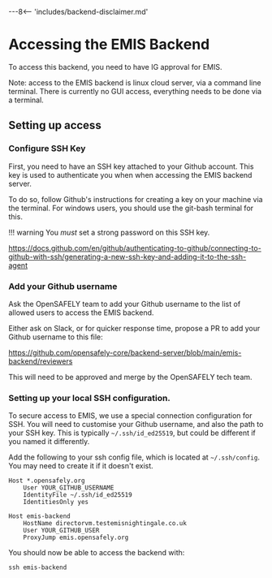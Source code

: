 ---8<-- 'includes/backend-disclaimer.md'

# Accessing the EMIS Backend

To access this backend, you need to have IG approval for EMIS.

Note: access to the EMIS backend is linux cloud server, via a command line
terminal. There is currently no GUI access, everything needs to be done via
a terminal.


## Setting up access


### Configure SSH Key

First, you need to have an SSH key attached to your Github account. This key is
used to authenticate you when when accessing the EMIS backend server.

To do so, follow Github's instructions for creating a key on your machine via
the terminal. For windows users, you should use the git-bash terminal for this.

!!! warning
    You *must* set a strong password on this SSH key.

<https://docs.github.com/en/github/authenticating-to-github/connecting-to-github-with-ssh/generating-a-new-ssh-key-and-adding-it-to-the-ssh-agent>


### Add your Github username

Ask the OpenSAFELY team to add your Github username to the list of allowed
users to access the EMIS backend.

Either ask on Slack, or for quicker response time, propose a PR to add your
Github username to this file:

<https://github.com/opensafely-core/backend-server/blob/main/emis-backend/reviewers>

This will need to be approved and merge by the OpenSAFELY tech team.

### Setting up your local SSH configuration.

To secure access to EMIS, we use a special connection configuration for SSH.
You will need to customise your Github username, and also the path to your SSH
key. This is typically `~/.ssh/id_ed25519`, but could be different if you named
it differently.

Add the following to your ssh config file, which is located at `~/.ssh/config`.
You may need to create it if it doesn't exist.


```
Host *.opensafely.org
    User YOUR_GITHUB_USERNAME
    IdentityFile ~/.ssh/id_ed25519
    IdentitiesOnly yes

Host emis-backend
    HostName directorvm.testemisnightingale.co.uk
    User YOUR_GITHUB_USER
    ProxyJump emis.opensafely.org

```

You should now be able to access the backend with:

`ssh emis-backend`
